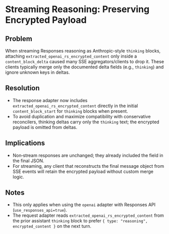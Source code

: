 Streaming Reasoning: Preserving Encrypted Payload
=================================================

Problem
-------
When streaming Responses reasoning as Anthropic-style `thinking` blocks, attaching `extracted_openai_rs_encrypted_content` only inside a `content_block_delta` caused many SSE aggregators/clients to drop it. These clients typically merge only the documented delta fields (e.g., `thinking`) and ignore unknown keys in deltas.

Resolution
----------
- The response adapter now includes `extracted_openai_rs_encrypted_content` directly in the initial `content_block_start` for `thinking` blocks when present.
- To avoid duplication and maximize compatibility with conservative reconcilers, thinking deltas carry only the `thinking` text; the encrypted payload is omitted from deltas.

Implications
------------
- Non‑stream responses are unchanged; they already included the field in the final JSON.
- For streaming, any client that reconstructs the final message object from SSE events will retain the encrypted payload without custom merge logic.

Notes
-----
- This only applies when using the `openai` adapter with Responses API (`use_responses_api=true`).
- The request adapter reads `extracted_openai_rs_encrypted_content` from the prior assistant `thinking` block to prefer `{ type: "reasoning", encrypted_content }` on the next turn.
